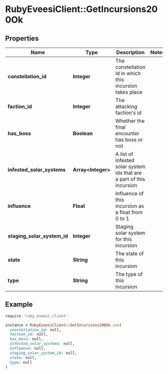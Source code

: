 # RubyEveesiClient::GetIncursions200Ok

## Properties

| Name | Type | Description | Notes |
| ---- | ---- | ----------- | ----- |
| **constellation_id** | **Integer** | The constellation id in which this incursion takes place |  |
| **faction_id** | **Integer** | The attacking faction&#39;s id |  |
| **has_boss** | **Boolean** | Whether the final encounter has boss or not |  |
| **infested_solar_systems** | **Array&lt;Integer&gt;** | A list of infested solar system ids that are a part of this incursion |  |
| **influence** | **Float** | Influence of this incursion as a float from 0 to 1 |  |
| **staging_solar_system_id** | **Integer** | Staging solar system for this incursion |  |
| **state** | **String** | The state of this incursion |  |
| **type** | **String** | The type of this incursion |  |

## Example

```ruby
require 'ruby_eveesi_client'

instance = RubyEveesiClient::GetIncursions200Ok.new(
  constellation_id: null,
  faction_id: null,
  has_boss: null,
  infested_solar_systems: null,
  influence: null,
  staging_solar_system_id: null,
  state: null,
  type: null
)
```

